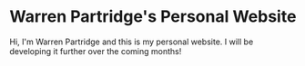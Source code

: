 # Warren Partridge's Personal Website

Hi, I'm Warren Partridge and this is my personal website. I will be developing it further over the coming months!
